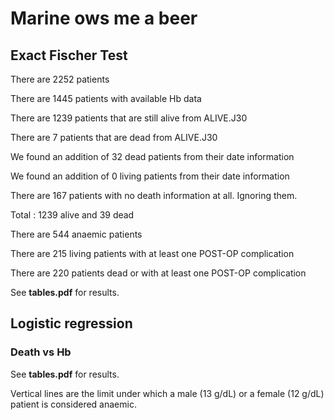# Marine ows me a beer

## Exact Fischer Test

There are 2252 patients

There are 1445 patients with available Hb data

There are 1239 patients that are still alive from ALIVE.J30

There are 7 patients that are dead from ALIVE.J30

We found an addition of 32 dead patients from their date information

We found an addition of 0 living patients from their date information

There are 167 patients with no death information at all. Ignoring them.

Total : 1239 alive and 39 dead

There are 544 anaemic patients

There are 215 living patients with at least one POST-OP complication

There are 220 patients dead or with at least one POST-OP complication

See **tables.pdf** for results.


## Logistic regression

### Death vs Hb

See **tables.pdf** for results.

Vertical lines are the limit under which a male (13 g/dL) or a female (12 g/dL) patient is considered anaemic.
